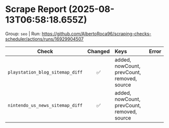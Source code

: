 # Scrape Report (2025-08-13T06:58:18.655Z)

Group: `seo`  |  Run: https://github.com/AlbertoRoca96/scraping-checks-scheduler/actions/runs/16929904507

| Check | Changed | Keys | Error |
|---|:---:|:--|:--|
| `playstation_blog_sitemap_diff` | ✅ | added, nowCount, prevCount, removed, source |  |
| `nintendo_us_news_sitemap_diff` | ✅ | added, nowCount, prevCount, removed, source |  |
